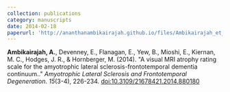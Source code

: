 ```yaml
---
collection: publications
category: manuscripts
date: 2014-02-18
paperurl: 'http://ananthanambikairajah.github.io/files/Ambikairajah_et_al_2014_A_visual_MRI_atrophy_Amyotrophic_Lateral_Sclerosis_and_Frontotemporal_Degeneration.pdf'
---
```


<b>Ambikairajah, A.</b>, Devenney, E., Flanagan, E., Yew, B., Mioshi, E., Kiernan, M. C., Hodges, J. R., & Hornberger, M. (2014). &quot;A visual MRI atrophy rating scale for the amyotrophic lateral sclerosis-frontotemporal dementia continuum..&quot; <i>Amyotrophic Lateral Sclerosis and Frontotemporal Degeneration</i>. <i>15</i>(3-4), 226-234. [doi:10.3109/21678421.2014.880180](https://doi.org/10.3109/21678421.2014.880180)
